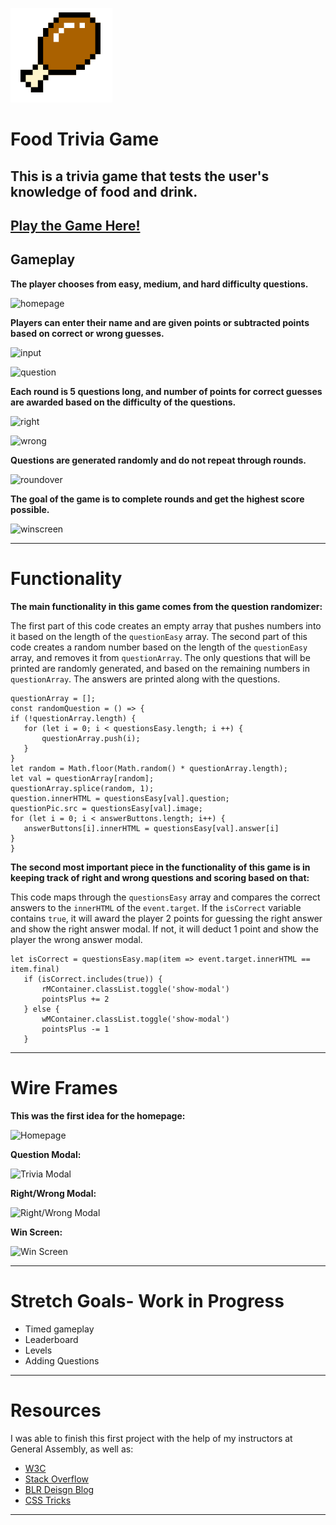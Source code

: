 
![chicken leg](./images/chicken.png)

# Food Trivia Game

## This is a trivia game that tests the user's knowledge of food and drink.

[Play the Game Here!](https://mjrobbins18.github.io/SEI-Project1-Food-Trivia/
)
------

## Gameplay
**The player chooses from easy, medium, and hard difficulty questions.**

![homepage](./Wireframes/homepage.png)

**Players can enter their name and are given points or subtracted points based on correct or wrong guesses.**

![input](./Wireframes/input.png)

![question](./Wireframes/qs.png)

**Each round is 5 questions long, and number of points for correct guesses are awarded based on the difficulty of the questions.**

![right](./Wireframes/right.png)

![wrong](./Wireframes/wrong.png)

**Questions are generated randomly and do not repeat through rounds.**

![roundover](./Wireframes/ro.png)

**The goal of the game is to complete rounds and get the highest score possible.**

![winscreen](./Wireframes/ws.png)


------

# Functionality
 
  **The main functionality in this game comes from the question randomizer:**

 The first part of this code creates an empty array that pushes numbers into it based on the length of the `questionEasy` array. The second part of this code creates a random number based on the length of the `questionEasy` array, and removes it from `questionArray`. The only questions that will be printed are randomly generated, and based on the remaining numbers in `questionArray`. The answers are printed along with the questions.

 ```
 questionArray = [];
const randomQuestion = () => {
if (!questionArray.length) {
    for (let i = 0; i < questionsEasy.length; i ++) {
        questionArray.push(i);
    }
}
let random = Math.floor(Math.random() * questionArray.length);
let val = questionArray[random];
questionArray.splice(random, 1);
question.innerHTML = questionsEasy[val].question;
questionPic.src = questionsEasy[val].image;
for (let i = 0; i < answerButtons.length; i++) {
    answerButtons[i].innerHTML = questionsEasy[val].answer[i]
} 
} 
```


 **The second most important piece in the functionality of this game is in keeping track of right and wrong questions and scoring based on that:**

This code maps through the `questionsEasy` array and compares the correct answers to the `innerHTML` of the `event.target`. If the `isCorrect` variable contains `true`, it will award the player 2 points for guessing the right answer and show the right answer modal. If not, it will deduct 1 point and show the player the wrong answer modal.


 ```
 let isCorrect = questionsEasy.map(item => event.target.innerHTML == item.final)
    if (isCorrect.includes(true)) {
        rMContainer.classList.toggle('show-modal')
        pointsPlus += 2
    } else {
        wMContainer.classList.toggle('show-modal')
        pointsPlus -= 1
    }
```
-----

# Wire Frames

**This was the first idea for the homepage:** 

![Homepage](https://media.git.generalassemb.ly/user/36207/files/42ed0e00-efd0-11eb-8791-bc942b83ccb6)

**Question Modal:** 

![Trivia Modal](https://media.git.generalassemb.ly/user/36207/files/5009fd00-efd0-11eb-8100-efe3b0b0f4a4)

**Right/Wrong Modal:**

![Right/Wrong Modal](https://media.git.generalassemb.ly/user/36207/files/513b2a00-efd0-11eb-8410-2ee0881c6684)

**Win Screen:**

![Win Screen](https://media.git.generalassemb.ly/user/36207/files/539d8400-efd0-11eb-871f-e1b49ab803ff)

-----

# Stretch Goals- Work in Progress

- Timed gameplay
- Leaderboard
- Levels
- Adding Questions

------

# Resources

I was able to finish this first project with the help of my instructors at General Assembly, as well as:

- [W3C](https://www.w3.org/)
- [Stack Overflow](https://stackoverflow.com/)
- [BLR Deisgn Blog](https://blr.design/blog/multiple-modals/)
- [CSS Tricks](https://css-tricks.com/)

-----